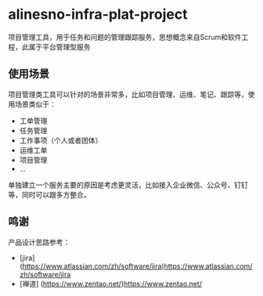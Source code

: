 # alinesno-infra-plat-project
项目管理工具，用于任务和问题的管理跟踪服务，思想概念来自Scrum和软件工程，此属于平台管理型服务

## 使用场景

项目管理类工具可以针对的场景非常多，比如项目管理、运维、笔记、跟踪等，使用场景类似于：
- 工单管理
- 任务管理
- 工作事项（个人或者团体）
- 运维工单
- 项目管理
- ...

单独建立一个服务主要的原因是考虑更灵活，比如接入企业微信、公众号、钉钉等，同时可以跟多方整合。

## 鸣谢

产品设计思路参考：

- [jira] (https://www.atlassian.com/zh/software/jira)https://www.atlassian.com/zh/software/jira
- [禅道] (https://www.zentao.net/)https://www.zentao.net/
